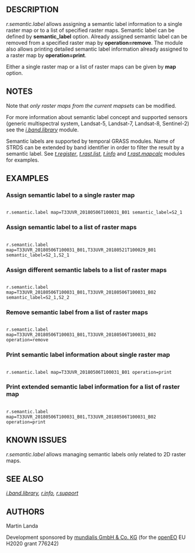 
## DESCRIPTION

*r.semantic.label* allows assigning a semantic label information to a
single raster map or to a list of specified raster maps. Semantic
label can be defined by **semantic\_label** option. Already assigned semantic
label can be removed from a specified raster map
by **operation=remove**. The module also allows printing detailed
semantic label information already assigned to a raster map
by **operation=print**.

Either a single raster map or a list of raster maps can be given
by **map** option.

## NOTES

Note that *only raster maps from the current mapsets* can be modified.

For more information about semantic label concept and supported sensors
(generic multispectral system, Landsat-5, Landsat-7, Landsat-8, Sentinel-2)
see the *[i.band.library](i.band.library.html)* module.

Semantic labels are supported by temporal GRASS modules. Name of
STRDS can be extended by band identifier in order to filter the result
by a semantic label. See
*[t.register](t.register.html#support-for-semantic-labels)*,
*[t.rast.list](t.rast.list.html#filtering-the-result-by-semantic-label)*,
*[t.info](t.info.html#space-time-dataset-with-semantic-labels-assigned)*
and *[t.rast.mapcalc](t.rast.mapcalc.html#semantic-label-filtering)*
modules for examples.

## EXAMPLES

### Assign semantic label to a single raster map

```

r.semantic.label map=T33UVR_20180506T100031_B01 semantic_label=S2_1

```

### Assign semantic label to a list of raster maps

```

r.semantic.label map=T33UVR_20180506T100031_B01,T33UVR_20180521T100029_B01 semantic_label=S2_1,S2_1

```

### Assign different semantic labels to a list of raster maps

```

r.semantic.label map=T33UVR_20180506T100031_B01,T33UVR_20180506T100031_B02 semantic_label=S2_1,S2_2

```

### Remove semantic label from a list of raster maps

```

r.semantic.label map=T33UVR_20180506T100031_B01,T33UVR_20180506T100031_B02 operation=remove

```

### Print semantic label information about single raster map

```

r.semantic.label map=T33UVR_20180506T100031_B01 operation=print

```

### Print extended semantic label information for a list of raster map

```

r.semantic.label map=T33UVR_20180506T100031_B01,T33UVR_20180506T100031_B02 operation=print

```

## KNOWN ISSUES

*r.semantic.label* allows managing semantic labels only related to 2D
raster maps.

## SEE ALSO

*[i.band.library](i.band.library.html),
[r.info](r.info.html),
[r.support](r.support.html)*

## AUTHORS

Martin Landa

Development sponsored by [mundialis
GmbH & Co. KG](https://www.mundialis.de/en) (for the [openEO](https://openeo.org)
EU H2020 grant 776242)
